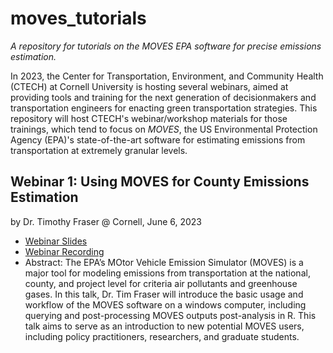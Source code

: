 # moves_tutorials
*A repository for tutorials on the MOVES EPA software for precise emissions estimation.*

In 2023, the Center for Transportation, Environment, and Community Health (CTECH) at Cornell University is hosting several webinars, aimed at providing tools and training for the next generation of decisionmakers and transportation engineers for enacting green transportation strategies. This repository will host CTECH's webinar/workshop materials for those trainings, which tend to focus on *MOVES*, the US Environmental Protection Agency (EPA)'s state-of-the-art software for estimating emissions from transportation at extremely granular levels.

## Webinar 1: Using MOVES for County Emissions Estimation
by Dr. Timothy Fraser @ Cornell, June 6, 2023
- [Webinar Slides](https://docs.google.com/presentation/d/1MXRQwDFVLDUy97fwjWb-eNOuxcO5JPxZdP0rwl7JgH0/edit?usp=sharing)
- [Webinar Recording](https://vod.video.cornell.edu/media/CTECH+WebinarA+%22Using+MOVES+for+County+Emissions+Estimation%22+with+Dr.+Tim+Fraser/1_866t6g1u)
- Abstract: The EPA’s MOtor Vehicle Emission Simulator (MOVES) is a major tool for modeling emissions from transportation at the national, county, and project level for criteria air pollutants and greenhouse gases. In this talk, Dr. Tim Fraser will introduce the basic usage and workflow of the MOVES software on a windows computer, including querying and post-processing MOVES outputs post-analysis in R. This talk aims to serve as an introduction to new potential MOVES users, including policy practitioners, researchers, and graduate students.
